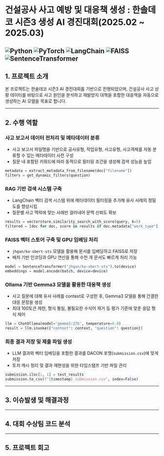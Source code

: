 # 건설공사 사고 예방 및 대응책 생성 : 한솔데코 시즌3 생성 AI 경진대회(2025.02 ~ 2025.03)
![Python](https://img.shields.io/badge/Python-3776AB?style=flat-square&logo=python&logoColor=white)
![PyTorch](https://img.shields.io/badge/PyTorch-EE4C2C?style=flat-square&logo=pytorch&logoColor=white)
![LangChain](https://img.shields.io/badge/LangChain-000000?style=flat-square)
![FAISS](https://img.shields.io/badge/FAISS-228B22?style=flat-square)
![SentenceTransformer](https://img.shields.io/badge/SentenceTransformer-006699?style=flat-square)
---

## 1. 프로젝트 소개
 
본 프로젝트는 한솔데코 시즌3 AI 경진대회를 기반으로 진행되었으며, 
건설공사 사고 상황 데이터를 바탕으로 사고 원인을 분석하고 재발방지 대책을 포함한 대응책을 자동으로 생성하는 AI 모델을 목표로 합니다.

---

## 2. 수행 역할

### 사고 보고서 데이터 전처리 및 메타데이터 분류
- 사고 보고서 파일명을 기반으로 공사유형, 작업유형, 사고유형, 사고객체를 자동 분류할 수 있는 메타데이터 사전 구성
- 질문 내 포함된 키워드에 따라 동적으로 필터링 조건을 생성해 검색 성능을 높임

```python
metadata = extract_metadata_from_filename(doc["filename"])
filters = get_dynamic_filters(question)
```

### RAG 기반 검색 시스템 구축
- LangChain 벡터 검색 시스템 위에 메타데이터 필터링을 추가해 유사 사례의 정밀도를 향상시킴
- 질문별 사고 맥락에 맞는 사례만 걸러내어 문맥 신뢰도 확보

```python
results = vectorstore.similarity_search_with_score(query, k=5)
filtered = [doc for doc, score in results if doc.metadata["work_type"] == "구조공사"]
```

### FAISS 벡터 스토어 구축 및 GPU 임베딩 처리
- `jhgan/ko-sbert-sts` 모델을 활용해 문서를 임베딩하고 FAISS로 저장
- 배치 기반 인코딩과 GPU 연산을 통해 수천 개 문서도 빠르게 처리 가능

```python
model = SentenceTransformer("jhgan/ko-sbert-sts").to(device)
embeddings = model.encode(batch, device=device)
```

### Ollama 기반 Gemma3 모델을 활용한 대응책 생성
- 사고 질문에 대해 유사 사례를 context로 구성한 후, Gemma3 모델을 통해 간결한 대응 문장을 생성
- 최대 100토큰 제한, 형식 통일, 불필요한 수식어 제거 등 평가 기준에 맞춘 응답 형식 제어

```python
llm = ChatOllama(model='gemma3:27b', temperature=0.0)
result = llm.invoke({"context": context, "question": question})
```

### 최종 결과 저장 및 제출 파일 생성
- LLM 결과와 벡터 임베딩을 포함한 결과를 DACON 포맷(`submission.csv`)에 맞게 저장
- 토치 캐시 정리 및 결과 재현성을 위한 타임스탬프 기반 파일 관리

```python
submission.iloc[:, 1] = test_results
submission.to_csv(f"{timestamp}_submission.csv", index=False)
```

---

## 3. 이슈발생 및 해결과정



---

## 4. 대회 수상팀 코드 분석

---

## 5. 프로젝트 회고

